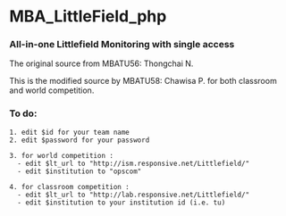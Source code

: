 # MBA_LittleField_php
  
  ### All-in-one Littlefield Monitoring with single access

  The original source from MBATU56: Thongchai N.
  
  This is the modified source by MBATU58: Chawisa P. for both classroom and world competition.
  
  ### To do:

```console
1. edit $id for your team name
2. edit $password for your password

3. for world competition :
  - edit $lt_url to "http://ism.responsive.net/Littlefield/" 
  - edit $institution to "opscom"

4. for classroom competition :
  - edit $lt_url to "http://lab.responsive.net/Littlefield/"
  - edit $institution to your institution id (i.e. tu) 
```
